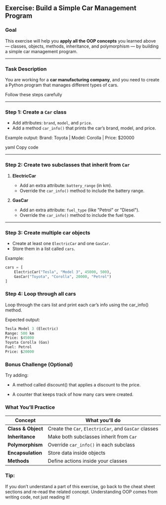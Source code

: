## Exercise: Build a Simple Car Management Program

### Goal
This exercise will help you **apply all the OOP concepts** you learned above — classes, objects, methods, inheritance, and polymorphism — by building a simple car management program.

---

### Task Description

You are working for a **car manufacturing company**, and you need to create a Python program that manages different types of cars.

Follow these steps carefully

---

### Step 1: Create a `Car` class  
- Add attributes: `brand`, `model`, and `price`.  
- Add a method `car_info()` that prints the car’s brand, model, and price.

Example output:
Brand: Toyota | Model: Corolla | Price: $20000

yaml
Copy code

---

### Step 2: Create two subclasses that inherit from `Car`
1. **ElectricCar**  
   - Add an extra attribute: `battery_range` (in km).  
   - Override the `car_info()` method to include the battery range.

2. **GasCar**  
   - Add an extra attribute: `fuel_type` (like "Petrol" or "Diesel").  
   - Override the `car_info()` method to include the fuel type.

---

### Step 3: Create multiple car objects
- Create at least one `ElectricCar` and one `GasCar`.  
- Store them in a list called `cars`.

Example:


``` python
cars = [
    ElectricCar("Tesla", "Model 3", 45000, 500),
    GasCar("Toyota", "Corolla", 20000, "Petrol")
]
```

### Step 4: Loop through all cars
Loop through the cars list and print each car’s info using the car_info() method.

Expected output:
``` python
Tesla Model 3 (Electric)
Range: 500 km
Price: $45000
Toyota Corolla (Gas)
Fuel: Petrol
Price: $20000
```

### Bonus Challenge (Optional)
Try adding:

- A method called discount() that applies a discount to the price.

- A counter that keeps track of how many cars were created.

### What You’ll Practice
| Concept            | What you’ll do                                        |
| ------------------ | ----------------------------------------------------- |
| **Class & Object** | Create the `Car`, `ElectricCar`, and `GasCar` classes |
| **Inheritance**    | Make both subclasses inherit from `Car`               |
| **Polymorphism**   | Override `car_info()` in each subclass                |
| **Encapsulation**  | Store data inside objects                             |
| **Methods**        | Define actions inside your classes                    |


### Tip:
If you don’t understand a part of this exercise, go back to the cheat sheet sections and re-read the related concept.
Understanding OOP comes from writing code, not just reading it!

